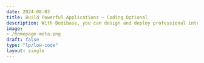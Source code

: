 ```yaml
---
date: 2024-08-03
title: Build Powerful Applications – Coding Optional
description: With Budibase, you can design and deploy professional internal tools in minutes rather than months. 
image: 
- /homepage-meta.png
draft: false
type: "lp/low-code"
layout: single
---
```

